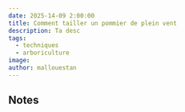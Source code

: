 ```yaml
---
date: 2025-14-09 2:00:00
title: Comment tailler un pommier de plein vent
description: Ta desc
tags:
  - techniques
  - arboriculture
image: 
author: mallouestan
---
```


## Notes

